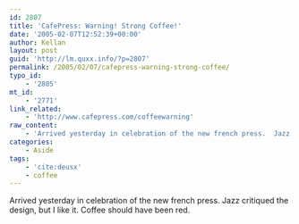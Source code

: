 ```yaml
---
id: 2807
title: 'CafePress: Warning! Strong Coffee!'
date: '2005-02-07T12:52:39+00:00'
author: Kellan
layout: post
guid: 'http://lm.quxx.info/?p=2807'
permalink: /2005/02/07/cafepress-warning-strong-coffee/
typo_id:
    - '2805'
mt_id:
    - '2771'
link_related:
    - 'http://www.cafepress.com/coffeewarning'
raw_content:
    - 'Arrived yesterday in celebration of the new french press.  Jazz critiqued the design, but I like it.  Coffee should have been red.'
categories:
    - Aside
tags:
    - 'cite:deusx'
    - coffee
---
```


Arrived yesterday in celebration of the new french press. Jazz critiqued the design, but I like it. Coffee should have been red.